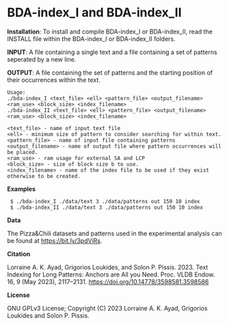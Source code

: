 BDA-index_I and BDA-index_II
===

<b>Installation</b>: To install and compile BDA-index_I or BDA-index_II, read the INSTALL file within the BDA-index_I or BDA-index_II folders.

<b>INPUT</b>: A file containing a single text and a file containing a set of patterns seperated by a new line.

<b>OUTPUT</b>: A file containing the set of patterns and the starting position of their occurrences within the text.


```
Usage: 
./bda-index_I <text_file> <ell> <pattern_file> <output_filename> <ram_use> <block_size> <index_filename>
./bda-index_II <text_file> <ell> <pattern_file> <output_filename> <ram_use> <block_size> <index_filename>

<text_file> - name of input text file
<ell> - minimum size of pattern to consider searching for within text. 
<pattern_file> - name of input file containing patterns
<output_filename> - name of output file where pattern occurrences will be placed.
<ram_use> - ram usage for external SA and LCP
<block_size> - size of block size b to use.
<index_filename> - name of the index file to be used if they exist otherwise to be created.
```

<b>Examples</b>
```
 $ ./bda-index_I ./data/text 3 ./data/patterns out 150 10 index
 $ ./bda-index_II ./data/text 3 ./data/patterns out 150 10 index
```

<b>Data</b>

The Pizza&Chili datasets and patterns used in the experimental analysis can be found at https://bit.ly/3pdViRs.

<b>Citation</b>

Lorraine A. K. Ayad, Grigorios Loukides, and Solon P. Pissis. 2023. Text Indexing for Long Patterns: Anchors are All you Need. Proc. VLDB Endow. 16, 9 (May 2023), 2117–2131. https://doi.org/10.14778/3598581.3598586

<b>License</b>

GNU GPLv3 License; Copyright (C) 2023 Lorraine A. K. Ayad, Grigorios Loukides and Solon P. Pissis.
